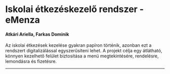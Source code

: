 # Iskolai étkezéskezelő rendszer - eMenza 

#### Atkári Ariella, Farkas Dominik

Az iskolai étkezések kezelése gyakran papíron történik, azonban ezt a rendszert digitalizálással egyszerűsíteni lehet. A projekt célja egy átlátható, könnyen kezelhető felület biztosítása a menü megtekintésére, rendelésre, lemondásra és fizetésre.

---
